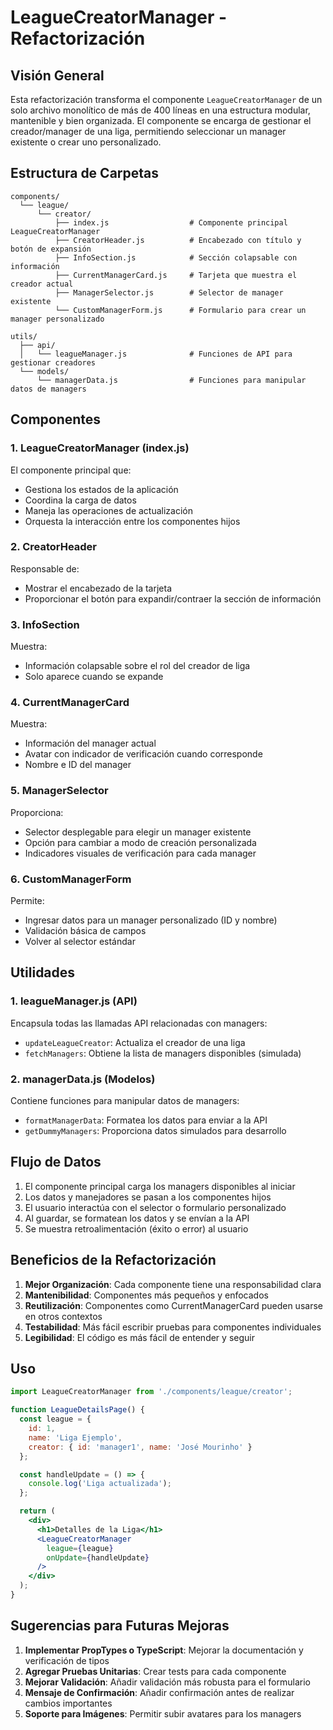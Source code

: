 # LeagueCreatorManager - Refactorización

## Visión General

Esta refactorización transforma el componente `LeagueCreatorManager` de un solo archivo monolítico de más de 400 líneas en una estructura modular, mantenible y bien organizada. El componente se encarga de gestionar el creador/manager de una liga, permitiendo seleccionar un manager existente o crear uno personalizado.

## Estructura de Carpetas

```
components/
  └── league/
      └── creator/
          ├── index.js                  # Componente principal LeagueCreatorManager
          ├── CreatorHeader.js          # Encabezado con título y botón de expansión
          ├── InfoSection.js            # Sección colapsable con información
          ├── CurrentManagerCard.js     # Tarjeta que muestra el creador actual
          ├── ManagerSelector.js        # Selector de manager existente
          └── CustomManagerForm.js      # Formulario para crear un manager personalizado

utils/
  ├── api/
  │   └── leagueManager.js              # Funciones de API para gestionar creadores
  └── models/
      └── managerData.js                # Funciones para manipular datos de managers
```

## Componentes

### 1. LeagueCreatorManager (index.js)

El componente principal que:
- Gestiona los estados de la aplicación
- Coordina la carga de datos
- Maneja las operaciones de actualización
- Orquesta la interacción entre los componentes hijos

### 2. CreatorHeader

Responsable de:
- Mostrar el encabezado de la tarjeta
- Proporcionar el botón para expandir/contraer la sección de información

### 3. InfoSection

Muestra:
- Información colapsable sobre el rol del creador de liga
- Solo aparece cuando se expande

### 4. CurrentManagerCard

Muestra:
- Información del manager actual
- Avatar con indicador de verificación cuando corresponde
- Nombre e ID del manager

### 5. ManagerSelector

Proporciona:
- Selector desplegable para elegir un manager existente
- Opción para cambiar a modo de creación personalizada
- Indicadores visuales de verificación para cada manager

### 6. CustomManagerForm

Permite:
- Ingresar datos para un manager personalizado (ID y nombre)
- Validación básica de campos
- Volver al selector estándar

## Utilidades

### 1. leagueManager.js (API)

Encapsula todas las llamadas API relacionadas con managers:
- `updateLeagueCreator`: Actualiza el creador de una liga
- `fetchManagers`: Obtiene la lista de managers disponibles (simulada)

### 2. managerData.js (Modelos)

Contiene funciones para manipular datos de managers:
- `formatManagerData`: Formatea los datos para enviar a la API
- `getDummyManagers`: Proporciona datos simulados para desarrollo

## Flujo de Datos

1. El componente principal carga los managers disponibles al iniciar
2. Los datos y manejadores se pasan a los componentes hijos
3. El usuario interactúa con el selector o formulario personalizado
4. Al guardar, se formatean los datos y se envían a la API
5. Se muestra retroalimentación (éxito o error) al usuario

## Beneficios de la Refactorización

1. **Mejor Organización**: Cada componente tiene una responsabilidad clara
2. **Mantenibilidad**: Componentes más pequeños y enfocados
3. **Reutilización**: Componentes como CurrentManagerCard pueden usarse en otros contextos
4. **Testabilidad**: Más fácil escribir pruebas para componentes individuales
5. **Legibilidad**: El código es más fácil de entender y seguir

## Uso

```jsx
import LeagueCreatorManager from './components/league/creator';

function LeagueDetailsPage() {
  const league = {
    id: 1,
    name: 'Liga Ejemplo',
    creator: { id: 'manager1', name: 'José Mourinho' }
  };

  const handleUpdate = () => {
    console.log('Liga actualizada');
  };

  return (
    <div>
      <h1>Detalles de la Liga</h1>
      <LeagueCreatorManager 
        league={league}
        onUpdate={handleUpdate}
      />
    </div>
  );
}
```

## Sugerencias para Futuras Mejoras

1. **Implementar PropTypes o TypeScript**: Mejorar la documentación y verificación de tipos
2. **Agregar Pruebas Unitarias**: Crear tests para cada componente
3. **Mejorar Validación**: Añadir validación más robusta para el formulario
4. **Mensaje de Confirmación**: Añadir confirmación antes de realizar cambios importantes
5. **Soporte para Imágenes**: Permitir subir avatares para los managers
